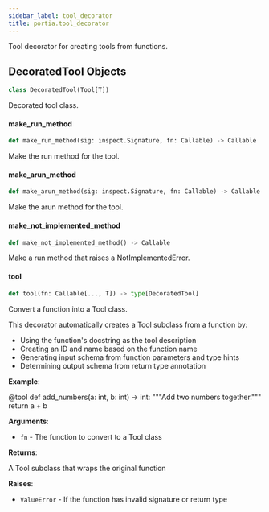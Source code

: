 ```yaml
---
sidebar_label: tool_decorator
title: portia.tool_decorator
---
```


Tool decorator for creating tools from functions.

## DecoratedTool Objects

```python
class DecoratedTool(Tool[T])
```

Decorated tool class.

#### make\_run\_method

```python
def make_run_method(sig: inspect.Signature, fn: Callable) -> Callable
```

Make the run method for the tool.

#### make\_arun\_method

```python
def make_arun_method(sig: inspect.Signature, fn: Callable) -> Callable
```

Make the arun method for the tool.

#### make\_not\_implemented\_method

```python
def make_not_implemented_method() -> Callable
```

Make a run method that raises a NotImplementedError.

#### tool

```python
def tool(fn: Callable[..., T]) -> type[DecoratedTool]
```

Convert a function into a Tool class.

This decorator automatically creates a Tool subclass from a function by:
- Using the function&#x27;s docstring as the tool description
- Creating an ID and name based on the function name
- Generating input schema from function parameters and type hints
- Determining output schema from return type annotation

**Example**:

  @tool
  def add_numbers(a: int, b: int) -&gt; int:
  &quot;&quot;&quot;Add two numbers together.&quot;&quot;&quot;
  return a + b
  

**Arguments**:

- `fn` - The function to convert to a Tool class
  

**Returns**:

  A Tool subclass that wraps the original function
  

**Raises**:

- `ValueError` - If the function has invalid signature or return type

